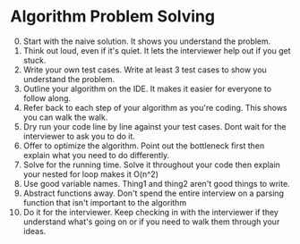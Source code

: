 # Algorithm Problem Solving

0. Start with the naive solution. It shows you understand the problem.
1. Think out loud, even if it's quiet. It lets the interviewer help out if you get stuck.
2. Write your own test cases. Write at least 3 test cases to show you understand the problem.
3. Outline your algorithm on the IDE. It makes it easier for everyone to follow along.
4. Refer back to each step of your algorithm as you're coding. This shows you can walk the walk.
5. Dry run your code line by line against your test cases. Dont wait for the interviewer to ask you to do it.
6. Offer to optimize the algorithm. Point out the bottleneck first then explain what you need to do differently.
7. Solve for the running time. Solve it throughout your code then explain your nested for loop makes it O(n^2)
8. Use good variable names. Thing1 and thing2 aren't good things to write.
9. Abstract functions away. Don't spend the entire interview on a parsing function that isn't important to the algorithm
10. Do it for the interviewer. Keep checking in with the interviewer if they understand what's going on or if you need to walk them through your ideas.
